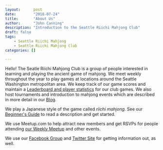```yaml
---
layout:      post
date:        "2018-07-24"
title:       "About Us"
author:      "John Canning"
description: "Introduction to the Seattle Riichi Mahjong Club"
draft: false
tags:
    - Seattle Riichi Mahjong
    - Seattle Riichi Mahjong Club
categories: []

---
```


Hello! The Seatle Riichi Mahjong Club is a group of people interested in
learning and playing the ancient game of mahjong.  We meet weekly
throughout the year to play games at locations around the Seattle
Washington metropolitan area.  We keep track of our game scores and
maintain a [Leaderboard and player
statistics](https://seattlemahjong.club) for our club games.  We also
host tournaments and introduction to mahjong events which are
described in more detail in our [Blog](/categories/blog).

We play a Japanese style of the game called _riichi mahjong_.  See our
[Beginner's Guide](/guides/beginners) to read a description and get
started.

We use Meetup.com to help attract new members and get RSVPs for people attending <a href="http://www.meetup.com/Seattle-Mahjong-Group/" target="_blank">our Weekly Meetup</a> and other events.

We use our <a href="https://www.facebook.com/groups/SeattleMahjong/" target="_blank">Facebook Group</a> and <a href="https://twitter.com/SeattleMahjong" target="_blank">Twitter Site</a> for getting information out, as well.
